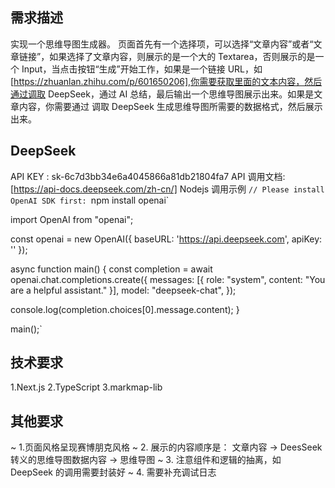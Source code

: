 ## 需求描述

实现一个思维导图生成器。
页面首先有一个选择项，可以选择“文章内容”或者“文章链接”，如果选择了文章内容，则展示的是一个大的 Textarea，否则展示的是一个 Input，当点击按钮“生成”开始工作，如果是一个链接 URL，如 [https://zhuanlan.zhihu.com/p/601650206],你需要获取里面的文本内容，然后通过调取 DeepSeek，通过 AI 总结，最后输出一个思维导图展示出来。如果是文章内容，你需要通过 调取 DeepSeek 生成思维导图所需要的数据格式，然后展示出来。

## DeepSeek

API KEY : sk-6c7d3bb34e6a4045866a81db21804fa7
API 调用文档: [https://api-docs.deepseek.com/zh-cn/]
Nodejs 调用示例
`// Please install OpenAI SDK first: `npm install openai`

import OpenAI from "openai";

const openai = new OpenAI({
baseURL: 'https://api.deepseek.com',
apiKey: '<DeepSeek API Key>'
});

async function main() {
const completion = await openai.chat.completions.create({
messages: [{ role: "system", content: "You are a helpful assistant." }],
model: "deepseek-chat",
});

console.log(completion.choices[0].message.content);
}

main();`

## 技术要求

1.Next.js
2.TypeScript
3.markmap-lib

## 其他要求

~ 1.页面风格呈现赛博朋克风格
~ 2. 展示的内容顺序是： 文章内容 -> DeesSeek 转义的思维导图数据内容 -> 思维导图
~ 3. 注意组件和逻辑的抽离，如 DeepSeek 的调用需要封装好
~ 4. 需要补充调试日志
